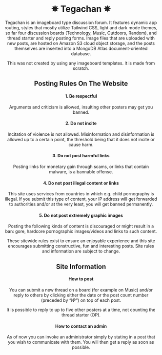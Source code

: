 <div align="center">
<h1>✵ Tegachan ✵</h1>

Tegachan is an imageboard type discussion forum. It features dynamic app routing, 
styles that mostly utilize Tailwind CSS, light and dark mode themes, so far four discussion 
boards (Technology, Music, Outdoors, Random), and thread starter and reply posting forms.
Image files that are uploaded with new posts, are hosted on Amazon S3 cloud object storage, 
and the posts themselves are inserted into a MongoDB Atlas document-oriented database.

This was not created by using any imageboard templates. It is made from scratch.

<h2>Posting Rules On The Website</h2>

<h4>1. Be respectful</h4>

Arguments and criticism is allowed, insulting other posters may get you banned.

<h4>2. Do not incite</h4>

Incitation of violence is not allowed. Misinformation and disinformation is allowed up to a certain point, the threshold being that it does not incite or cause harm.

<h4>3. Do not post harmful links</h4>

Posting links for monetary gain through scams, or links that contain malware, is a bannable offense.

<h4>4. Do not post illegal content or links</h4>

This site uses services from countries in which e.g. child pornography is illegal. If you submit this type of content, your IP address will get forwarded to authorities and/or at the very least, you will get banned permanently.

<h4>5. Do not post extremely graphic images</h4>

Posting the following kinds of content is discouraged or might result in a ban: gore, hardcore pornographic images/videos and links to such content.

These sitewide rules exist to ensure an enjoyable experience and this site encourages submitting constructive, fun and interesting posts. Site rules and information are subject to change.

<h2>Site Information</h2>

<h4>How to post</h4>

You can submit a new thread on a board (for example on Music) and/or reply to others by clicking either the date or the post count number (preceded by “№”) on top of each post.

It is possible to reply to up to five other posters at a time, not counting the thread starter (OP).

<h4>How to contact an admin</h4>

As of now you can invoke an administrator simply by stating in a post that you wish to communicate with them. You will then get a reply as soon as possible.
</div>
